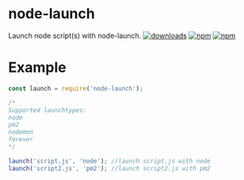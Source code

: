 # node-launch
Launch node script(s) with node-launch.
[![downloads](https://img.shields.io/npm/dt/node-launch.svg)](https://www.npmjs.com/package/node-launch)
[![npm](https://img.shields.io/npm/v/node-launch.svg)](https://www.npmjs.com/package/node-launch)
[![npm](https://nodei.co/npm/node-launch.png?downloads=true&downloadRank=true&stars=true)](https://www.npmjs.com/node-launch)

# Example
```js
const launch = require('node-launch');

/*
Supported launchtypes:
node
pm2
nodemon
forever
*/

launch('script.js', 'node'); //launch script.js with node
launch('script2.js', 'pm2'); //launch script2.js with pm2
```

